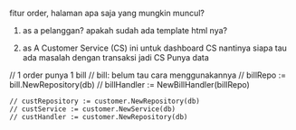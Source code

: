 fitur order, halaman apa saja yang mungkin muncul?
1. as a pelanggan?
apakah sudah ada template html nya?

2. as A Customer Service (CS)
ini untuk dashboard CS nantinya
siapa tau ada masalah dengan transaksi
jadi CS Punya data

// 1 order punya 1 bill
	// bill: belum tau cara menggunakannya
	// billRepo := bill.NewRepository(db)
	// billHandler := NewBillHandler(billRepo)

	// custRepository := customer.NewRepository(db)
	// custService := customer.NewService(db)
	// custHandler := customer.NewRepository(db)
